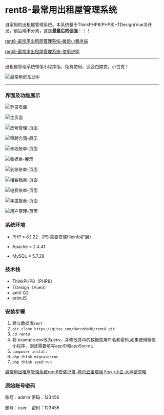# rent8-最常用出租屋管理系统

自家用的出租屋管理系统。本系统基于ThinkPHP8(PHP8)+TDesign(Vue3)开发，前后端**不**分离，这是**最最后的倔强**！！！

[rent8-最常用出租屋管理系统-微信小程序端](https://gitee.com/MarcoMaHH/rent8_wechat)

[rent8-最常用出租屋管理系统-使用说明](https://blog.csdn.net/m0_61078449/article/details/142572124)

---

出租屋管理系统微信小程序版，免费使用，适合白嫖党，小白党！

![最常用房东助手](https://gitee.com/MarcoMaHH/picture/raw/master/project.jpg)

---

### 界面及功能展示

![登录页面](https://gitee.com/MarcoMaHH/rent8/raw/master/picture/login.jpg)

![主页面](https://gitee.com/MarcoMaHH/rent8/raw/master/picture/index.jpg)

![房号管理-页面](https://gitee.com/MarcoMaHH/rent8/raw/master/picture/number.jpg)

![租聘合同-展示](https://gitee.com/MarcoMaHH/rent8/raw/master/picture/contract.png)

![未收账单-页面](https://gitee.com/MarcoMaHH/rent8/raw/master/picture/uncollect.jpg)

![收据单-展示](https://gitee.com/MarcoMaHH/rent8/raw/master/picture/rent.jpg)

![到账账单-页面](https://gitee.com/MarcoMaHH/rent8/raw/master/picture/collect.jpg)

![租客档案-页面](https://gitee.com/MarcoMaHH/rent8/raw/master/picture/tenant.jpg)

![电费账单-页面](https://gitee.com/MarcoMaHH/rent8/raw/master/picture/electricity.jpg)

![年度报表-页面](https://gitee.com/MarcoMaHH/rent8/raw/master/picture/annual.jpg)

![用户管理-页面](https://gitee.com/MarcoMaHH/rent8/raw/master/picture/user.jpg)

### 系统环境

- PHP = 8.1.22 （PS:需要安装fileinfo扩展）

- Apache = 2.4.41

- MySQL = 5.7.28

### 技术栈

- ThinkPHP8（PHP8）
- TDesign（Vue3）
- antV G2
- printJS

### 安装步骤

1. 建立数据库`rent`
2. `git clone https://gitee.com/MarcoMaHH/rent8.git`
3. `cd rent8`
4. 将.example.env改为.env，并修改其中的数据库用户名和密码,如果使用微信小程序，则还需要填写appID和appSecret。
5. `composer install`
6. `php think migrate:run`
7. `php think seed:run`

[最常用出租屋管理系统rent8安装记录-腾讯云宝塔版 For小小白,大神请忽略](https://blog.csdn.net/m0_61078449/article/details/142316854)

### 原始账号密码

账号：admin  密码：123456

账号：user     密码：123456
